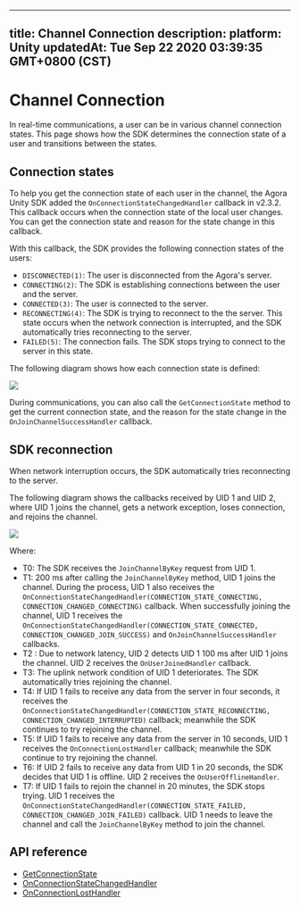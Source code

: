 
---
title: Channel Connection
description: 
platform: Unity
updatedAt: Tue Sep 22 2020 03:39:35 GMT+0800 (CST)
---
# Channel Connection
In real-time communications, a user can be in various channel connection states. This page shows how the SDK determines the connection state of a user and transitions between the states.

## Connection states

To help you get the connection state of each user in the channel, the Agora Unity SDK added the `OnConnectionStateChangedHandler` callback in v2.3.2. This callback occurs when the connection state of the local user changes. You can get the connection state and reason for the state change in this callback.

With this callback, the SDK provides the following connection states of the users:

- `DISCONNECTED(1)`: The user is disconnected from the Agora's server.
- `CONNECTING(2)`: The SDK is establishing connections between the user and the server.
- `CONNECTED(3)`: The user is connected to the server.
- `RECONNECTING(4)`: The SDK is trying to reconnect to the the server. This state occurs when the network connection is interrupted, and the SDK automatically tries reconnecting to the server.
- `FAILED(5)`: The connection fails. The SDK stops trying to connect to the server in this state.

The following diagram shows how each connection state is defined:

![](https://web-cdn.agora.io/docs-files/1584434086792)

During communications, you can also call the `GetConnectionState` method to get the current connection state, and the reason for the state change in the `OnJoinChannelSuccessHandler` callback.

## SDK reconnection

When network interruption occurs, the SDK automatically tries reconnecting to the server.

The following diagram shows the callbacks received by UID 1 and UID 2, where UID 1 joins the channel, gets a network exception, loses connection, and rejoins the channel.

![](https://web-cdn.agora.io/docs-files/1584432660084)

Where:

- T0: The SDK receives the `JoinChannelByKey` request from UID 1.
- T1: 200 ms after calling the `JoinChannelByKey` method, UID 1 joins the channel. During the process, UID 1 also receives the `OnConnectionStateChangedHandler(CONNECTION_STATE_CONNECTING, CONNECTION_CHANGED_CONNECTING)` callback. When successfully joining the channel, UID 1 receives the `OnConnectionStateChangedHandler(CONNECTION_STATE_CONNECTED, CONNECTION_CHANGED_JOIN_SUCCESS)` and `OnJoinChannelSuccessHandler` callbacks.
- T2 : Due to network latency, UID 2 detects UID 1 100 ms after UID 1 joins the channel. UID 2 receives the `OnUserJoinedHandler` callback.
- T3: The uplink network condition of UID 1 deteriorates. The SDK automatically tries rejoining the channel.
- T4: If UID 1 fails to receive any data from the server in four seconds, it receives the `OnConnectionStateChangedHandler(CONNECTION_STATE_RECONNECTING, CONNECTION_CHANGED_INTERRUPTED)` callback; meanwhile the SDK continues to try rejoining the channel.
- T5: If UID 1 fails to receive any data from the server in 10 seconds, UID 1 receives the `OnConnectionLostHandler` callback; meanwhile the SDK continue to try rejoining the channel.
- T6: If UID 2 fails to receive any data from UID 1 in 20 seconds, the SDK decides that UID 1 is offline. UID 2 receives the `OnUserOfflineHandler`.
- T7: If UID 1 fails to rejoin the channel in 20 minutes, the SDK stops trying. UID 1 receives the `OnConnectionStateChangedHandler(CONNECTION_STATE_FAILED, CONNECTION_CHANGED_JOIN_FAILED)` callback. UID 1 needs to leave the channel and call the `JoinChannelByKey` method to join the channel.


## API reference

- [GetConnectionState](https://docs.agora.io/en/Voice/API%20Reference/unity/classagora__gaming__rtc_1_1_i_rtc_engine.html#ab2fbccbec5f20a1e42db7b16ef904c21)
- [OnConnectionStateChangedHandler](https://docs.agora.io/en/Voice/API%20Reference/unity/namespaceagora__gaming__rtc.html#adae7694cb602375ccbc14be3062a230c)
- [OnConnectionLostHandler](https://docs.agora.io/en/Voice/API%20Reference/unity/namespaceagora__gaming__rtc.html#a1f17f5429ec17c1c7d6bcaa298076ad7)
